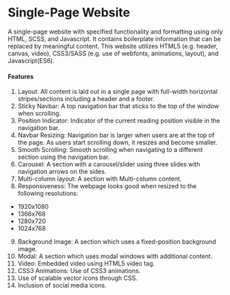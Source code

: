 # Single-Page Website
A single-page website with specified functionality and formatting using only HTML, SCSS, and Javascript. It contains boilerplate information that can be replaced by meaningful content. This website utilizes HTML5 (e.g. header, canvas, video), CSS3/SASS (e.g. use of webfonts, animations, layout), and Javascript(ES6).

#### Features 

1. Layout: All content is laid out in a single page with full-width horizontal stripes/sections including a header and a footer.
2. Sticky Navbar: A top navigation bar that sticks to the top of the window when scrolling.
3. Position Indicator: Indicator of the current reading position visible in the navigation bar.
4. Navbar Resizing: Navigation bar is larger when users are at the top of the page. As users start scrolling down, it resizes and become smaller.
5. Smooth Scrolling: Smooth scrolling when navigating to a different section using the navigation bar.
6. Carousel: A section with a carousel/slider using three slides with navigation arrows on the sides.
7. Multi-column layout: A section with Multi-column content.
8. Responsiveness: The webpage looks good when resized to the following resolutions:
  - 1920x1080
  - 1366x768
  - 1280x720
  - 1024x768
9. Background Image: A section which uses a fixed-position background image.
10. Modal: A section which uses modal windows with additional content.
11. Video: Embedded video using HTML5 video tag.
12. CSS3 Animations: Use of CSS3 animations.
13. Use of scalable vector icons through CSS.
14. Inclusion of social media icons.
